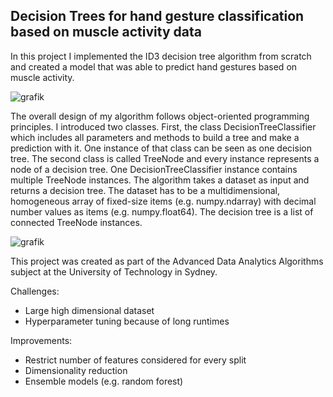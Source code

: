 ## Decision Trees for hand gesture classification based on muscle activity data

In this project I implemented the ID3 decision tree algorithm from scratch and created a model that was able to predict hand gestures based on muscle activity. 

![grafik](https://user-images.githubusercontent.com/115760050/202944847-d408b360-328d-454a-942a-28eaf2272b1f.png)

The overall design of my algorithm follows object-oriented programming principles. I introduced two classes. First, the class DecisionTreeClassifier which includes all parameters and methods to build a tree and make a prediction with it. One instance of that class can be seen as one decision tree. The second class is called TreeNode and every instance represents a node of a decision tree. One DecisionTreeClassifier instance contains multiple TreeNode instances. The algorithm takes a dataset as input and returns a decision tree. The dataset has to be a multidimensional, homogeneous array of fixed-size items (e.g. numpy.ndarray) with decimal number values as items (e.g. numpy.float64). The decision tree is a list of connected TreeNode instances.

![grafik](https://user-images.githubusercontent.com/115760050/202944711-75a1ca80-39a3-4b12-a6b0-5704c86c7e77.png)

This project was created as part of the Advanced Data Analytics Algorithms subject at the University of Technology in Sydney.

Challenges: 
- Large high dimensional dataset
- Hyperparameter tuning because of long runtimes

Improvements:
- Restrict number of features considered for every split
- Dimensionality reduction
- Ensemble models (e.g. random forest)

